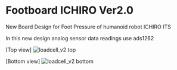 # Footboard ICHIRO Ver2.0

New Board Design for Foot Pressure of humanoid robot ICHIRO ITS

In this new design analog sensor data readings use ads1262

[Top view]
![loadcell_v2 top](https://user-images.githubusercontent.com/72147085/215261862-d70a0008-1f61-4d76-9361-cb5fb03167d9.png)

[Bottom view]
![loadcell_v2 bottom](https://user-images.githubusercontent.com/72147085/215261868-6e27aa3e-272d-40e3-b3c7-4ea207842399.png)
